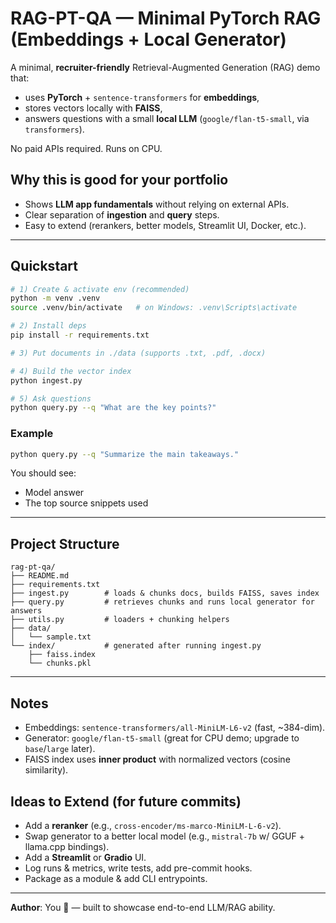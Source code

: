 # RAG-PT-QA — Minimal PyTorch RAG (Embeddings + Local Generator)

A minimal, **recruiter-friendly** Retrieval-Augmented Generation (RAG) demo that:
- uses **PyTorch** + `sentence-transformers` for **embeddings**,
- stores vectors locally with **FAISS**,
- answers questions with a small **local LLM** (`google/flan-t5-small`, via `transformers`).

No paid APIs required. Runs on CPU.

## Why this is good for your portfolio
- Shows **LLM app fundamentals** without relying on external APIs.
- Clear separation of **ingestion** and **query** steps.
- Easy to extend (rerankers, better models, Streamlit UI, Docker, etc.).

---

## Quickstart

```bash
# 1) Create & activate env (recommended)
python -m venv .venv
source .venv/bin/activate   # on Windows: .venv\Scripts\activate

# 2) Install deps
pip install -r requirements.txt

# 3) Put documents in ./data (supports .txt, .pdf, .docx)

# 4) Build the vector index
python ingest.py

# 5) Ask questions
python query.py --q "What are the key points?"
```

### Example
```bash
python query.py --q "Summarize the main takeaways."
```

You should see:
- Model answer
- The top source snippets used

---

## Project Structure

```
rag-pt-qa/
├── README.md
├── requirements.txt
├── ingest.py        # loads & chunks docs, builds FAISS, saves index
├── query.py         # retrieves chunks and runs local generator for answers
├── utils.py         # loaders + chunking helpers
├── data/
│   └── sample.txt
└── index/           # generated after running ingest.py
    ├── faiss.index
    └── chunks.pkl
```

---

## Notes

- Embeddings: `sentence-transformers/all-MiniLM-L6-v2` (fast, ~384-dim).
- Generator: `google/flan-t5-small` (great for CPU demo; upgrade to `base`/`large` later).
- FAISS index uses **inner product** with normalized vectors (cosine similarity).

## Ideas to Extend (for future commits)
- Add a **reranker** (e.g., `cross-encoder/ms-marco-MiniLM-L-6-v2`).
- Swap generator to a better local model (e.g., `mistral-7b` w/ GGUF + llama.cpp bindings).
- Add a **Streamlit** or **Gradio** UI.
- Log runs & metrics, write tests, add pre-commit hooks.
- Package as a module & add CLI entrypoints.

---

**Author**: You 👋 — built to showcase end-to-end LLM/RAG ability.
